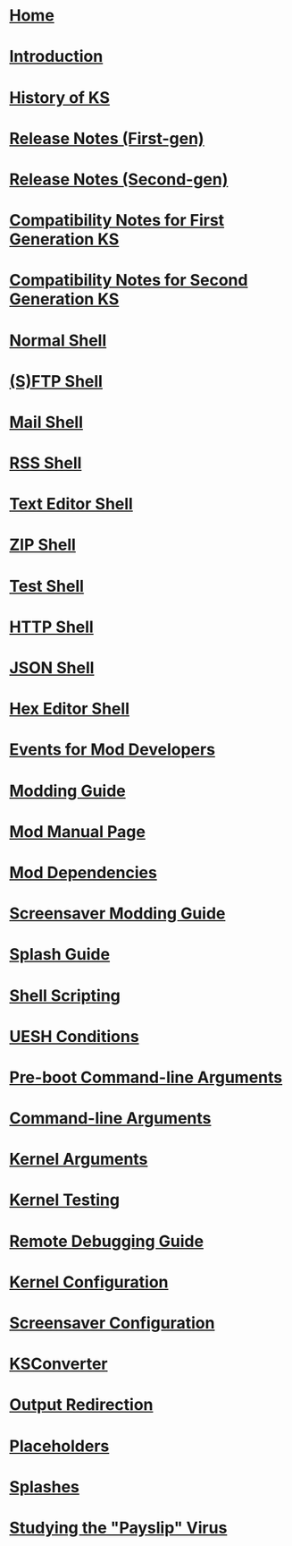 # [Home](Home.md)
# [Introduction](Introduction-to-the-kernel.md)
# [History of KS](History-of-KS.md)
# [Release Notes (First-gen)](releases/Release-Notes-for-First-Generation-KS.md)
# [Release Notes (Second-gen)](releases/Release-Notes-for-Second-Generation-KS.md)
# [Compatibility Notes for First Generation KS](releases/Compatibility-Notes-for-First-Generation-KS.md)
# [Compatibility Notes for Second Generation KS](releases/Compatibility-Notes-for-Second-Generation-KS.md)
# [Normal Shell](commands/(S)FTP-commands-for-KS.md)
# [(S)FTP Shell](commands/Commands-for-KS.md)
# [Mail Shell](commands/Mail-commands-for-KS.md)
# [RSS Shell](commands/RSS-commands-for-KS.md)
# [Text Editor Shell](commands/Text-Editor-commands-for-KS.md)
# [ZIP Shell](commands/ZIP-commands-for-KS.md)
# [Test Shell](commands/Test-commands-for-KS.md)
# [HTTP Shell](commands/HTTP-commands-for-KS.md)
# [JSON Shell](commands/JSON-commands-for-KS.md)
# [Hex Editor Shell](commands/Hex-Editor-commands-for-KS.md)
# [Events for Mod Developers](development/Events-for-Mod-Developers.md)
# [Modding Guide](development/Modding-guide.md)
# [Mod Manual Page](development/Mod-Manual-Page.md)
# [Mod Dependencies](development/Mod-Dependencies.md)
# [Screensaver Modding Guide](development/Screensaver-modding-guide.md)
# [Splash Guide](development/Custom-splash-guide.md)
# [Shell Scripting](ueshdevelopment/Shell-scripting.md)
# [UESH Conditions](ueshdevelopment/UESH-Conditions.md)
# [Pre-boot Command-line Arguments](arguments/Preboot-Command-line-arguments-for-KS.md)
# [Command-line Arguments](arguments/Command-line-arguments-for-KS.md)
# [Kernel Arguments](arguments/Kernel-arguments-for-KS.md)
# [Kernel Testing](diagnostics/Kernel-Testing.md)
# [Remote Debugging Guide](diagnostics/Remote-Debugging-Guide.md)
# [Kernel Configuration](config/Configuration-for-KS.md)
# [Screensaver Configuration](config/Screensaver-settings-for-KS.md)
# [KSConverter](utilities/KSConverter.md)
# [Output Redirection](misc/Output-Redirection.md)
# [Placeholders](misc/Placeholders.md)
# [Splashes](misc/Splashes.md)
# [Studying the "Payslip" Virus](misc/Studying-payslip-virus.md)
